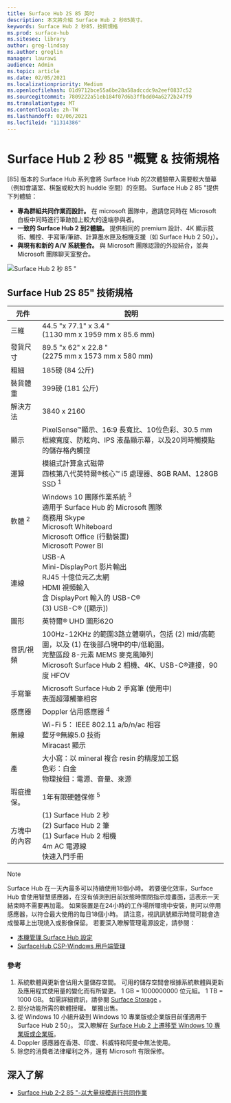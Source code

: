 ```yaml
---
title: Surface Hub 2S 85 英吋
description: 本文將介紹 Surface Hub 2 秒85英寸。
keywords: Surface Hub 2 秒85，技術規格
ms.prod: surface-hub
ms.sitesec: library
author: greg-lindsay
ms.author: greglin
manager: laurawi
audience: Admin
ms.topic: article
ms.date: 02/05/2021
ms.localizationpriority: Medium
ms.openlocfilehash: 01d9712bce55a6be28a58adccdc9a2eef0837c52
ms.sourcegitcommit: 7809222a51eb184f07d6b3ffbdd04a6272b247f9
ms.translationtype: MT
ms.contentlocale: zh-TW
ms.lasthandoff: 02/06/2021
ms.locfileid: "11314386"
---
```

# Surface Hub 2 秒 85 "概覽 & 技術規格

[85] 版本的 Surface Hub 系列會將 Surface Hub 的2次體驗帶入需要較大螢幕（例如會議室、棋盤或較大的 huddle 空間）的空間。 Surface Hub 2 85 "提供下列體驗：

- **專為群組共同作業而設計。** 在 microsoft 團隊中，邀請您同時在 Microsoft 白板中同時進行筆跡加上較大的遠端參與者。
- **一致的 Surface Hub 2 到2體驗。** 提供相同的 premium 設計、4K 顯示技術、觸控、手寫筆/筆跡、計算墨水匣及相機支援（如 Surface Hub 2 50」）。
- **與現有和新的 A/V 系統整合。** 與 Microsoft 團隊認證的外設結合，並與 Microsoft 團隊聊天室整合。

![Surface Hub 2 秒 85 "](images/hub-2s-85.png)

## Surface Hub 2S 85" 技術規格

| 元件    | 說明                                                                                                                                                                                                                                         |
| ----------------- | --------------------------------------------------------------------------------------------------------------------------------------------------------------------------------------------------------------------------------------------------------- |
| 三維        | 44.5 "x 77.1" x 3.4 "<br> (1130 mm x 1959 mm x 85.6 mm)                                                                                                                                                                                                         |
| 發貨尺寸        | 89.5 "x 62" x 22.8 "<br> (2275 mm x 1573 mm x 580 mm)                                                                                                                                                                                                         |
| 粗細            | 185磅 (84 公斤)                                                                                                                                                                                                                                             |
| 裝貨體重            | 399磅 (181 公斤)                                                                                                                                                                                                                                             |
| 解決方法        | 3840 x 2160                                                                                                                                                                                                                                               |
| 顯示           | PixelSense™顯示、16:9 長寬比、10位色彩、30.5 mm 框線寬度、防眩向、IPS 液晶顯示幕，以及20同時觸摸點的儲存格內觸控                                                                                                           |
| 運算           | 模組式計算盒式磁帶<br>四核第八代英特爾®核心™ i5 處理器、8GB RAM、128GB SSD <sup> 1</sup>                                                                                                                                                      |
| 軟體 <sup> 2</sup>         | Windows 10 團隊作業系統 <sup> 3</sup><br>適用于 Surface Hub 的 Microsoft 團隊<br>商務用 Skype<br>Microsoft Whiteboard<br>Microsoft Office (行動裝置) <br>Microsoft Power BI                                                                                                   |
| 連線       | USB-A<br>Mini-DisplayPort 影片輸出<br>RJ45 十億位元乙太網<br>HDMI 視頻輸入<br>含 DisplayPort 輸入的 USB-C®<br> (3) USB-C® ([顯示])                                                                                                            |
| 圖形          | 英特爾® UHD 圖形620                                                                                                                                                                                                                                   |
| 音訊/視頻       | 100Hz-12KHz 的範圍3路立體喇叭，包括 (2) mid/高範圍，以及 (1) 在後部凸塊中的中/低範圍。 <br>完整區段 8-元素 MEMS 麥克風陣列<br>Microsoft Surface Hub 2 相機、4K、USB-C®連接，90度 HFOV |
| 手寫筆               | Microsoft Surface Hub 2 手寫筆 (使用中) <br>表面超薄觸筆相容                                                                                                                                                                                       |
| 感應器           | Doppler 佔用感應器 <sup> 4</sup>                                                                                                                                                                                                                                 |
| 無線          | Wi-Fi 5： IEEE 802.11 a/b/n/ac 相容<br>藍牙®無線5.0 技術<br>Miracast 顯示                                                                                                                                                      |
| 產          | 大小寫：以 mineral 複合 resin 的精度加工鋁<br>色彩：白金<br>物理按鈕：電源、音量、來源                                                                                                                            |
| 瑕疵擔保。         | 1年有限硬體保修 <sup> 5</sup>                                                                                                                                                                                                                          |
| 方塊中的內容 |  (1) Surface Hub 2 秒<br> (2) Surface Hub 2 筆<br> (1) Surface Hub 2 相機<br>4m AC 電源線<br>快速入門手冊                                                                                                                                         |

> [!NOTE]
> Surface Hub 在一天內最多可以持續使用18個小時。 若要優化效率，Surface Hub 會使用智慧感應器，在沒有偵測到目前狀態時關閉指示燈畫面，這表示一天結束時不需要再加電。 如果裝置是在24小時的工作場所環境中安裝，則可以停用感應器，以符合最大使用的每日18個小時。 請注意，視訊訊號顯示時間可能會造成螢幕上出現燒入或影像保留。 若要深入瞭解管理電源設定，請參閱：
>
> - [本機管理 Surface Hub 設定](local-management-surface-hub-settings.md)
> - [SurfaceHub CSP-Windows 用戶端管理](https://docs.microsoft.com/windows/client-management/mdm/surfacehub-csp)
### 參考

1. 系統軟體與更新會佔用大量儲存空間。 可用的儲存空間會根據系統軟體與更新及應用程式使用量的變化而有所變更。 1 GB = 1000000000 位元組。 1 TB = 1000 GB。 如需詳細資訊，請參閱 [Surface Storage](https://www.surface.com/storage) 。
2. 部分功能所需的軟體授權。 單獨出售。
3. 從 Windows 10 小組升級到 Windows 10 專業版或企業版目前僅適用于 Surface Hub 2 50」。 深入瞭解在 [Surface Hub 2 上遷移至 Windows 10 專業版或企業版](https://docs.microsoft.com/surface-hub/surface-hub-2s-migrate-os)。
4. Doppler 感應器在香港、印度、科威特和阿曼中無法使用。
5. 除您的消費者法律權利之外，還有 Microsoft 有限保修。 

## 深入了解

- [Surface Hub 2-2 85 "-以大量規模進行共同作業](https://techcommunity.microsoft.com/t5/surface-it-pro-blog/surface-hub-2s-85-quot-collaboration-at-a-massive-scale/ba-p/1669717)
